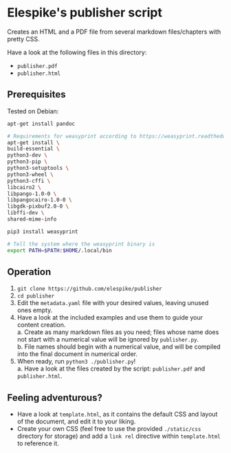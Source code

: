 # Elespike's publisher script

Creates an HTML and a PDF file from several markdown files/chapters with pretty CSS.

Have a look at the following files in this directory:
- `publisher.pdf`
- `publisher.html`

## Prerequisites

Tested on Debian:
```bash
apt-get install pandoc

# Requirements for weasyprint according to https://weasyprint.readthedocs.io/en/latest/install.html#linux
apt-get install \
build-essential \
python3-dev \
python3-pip \
python3-setuptools \
python3-wheel \
python3-cffi \
libcairo2 \
libpango-1.0-0 \
libpangocairo-1.0-0 \
libgdk-pixbuf2.0-0 \
libffi-dev \
shared-mime-info

pip3 install weasyprint

# Tell the system where the weasyprint binary is
export PATH=$PATH:$HOME/.local/bin
```

## Operation

1. `git clone https://github.com/elespike/publisher`
2. `cd publisher`
3. Edit the `metadata.yaml` file with your desired values, leaving unused ones empty.
4. Have a look at the included examples and use them to guide your content creation.  
  a. Create as many markdown files as you need; files whose name does not start with a numerical value will be ignored by `publisher.py`.  
  b. File names should begin with a numerical value, and will be compiled into the final document in numerical order.
5. When ready, run `python3 ./publisher.py`!  
  a. Have a look at the files created by the script: `publisher.pdf` and `publisher.html`.

## Feeling adventurous?

- Have a look at `template.html`, as it contains the default CSS and layout of the document, and edit it to your liking.
- Create your own CSS (feel free to use the provided `./static/css` directory for storage) and add a `link rel` directive within `template.html` to reference it.

